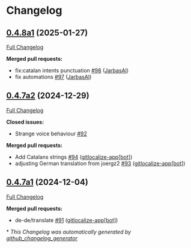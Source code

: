# Changelog

## [0.4.8a1](https://github.com/OpenVoiceOS/ovos-skill-date-time/tree/0.4.8a1) (2025-01-27)

[Full Changelog](https://github.com/OpenVoiceOS/ovos-skill-date-time/compare/0.4.7a2...0.4.8a1)

**Merged pull requests:**

- fix:catalan intents punctuation [\#98](https://github.com/OpenVoiceOS/ovos-skill-date-time/pull/98) ([JarbasAl](https://github.com/JarbasAl))
- fix automations [\#97](https://github.com/OpenVoiceOS/ovos-skill-date-time/pull/97) ([JarbasAl](https://github.com/JarbasAl))

## [0.4.7a2](https://github.com/OpenVoiceOS/ovos-skill-date-time/tree/0.4.7a2) (2024-12-29)

[Full Changelog](https://github.com/OpenVoiceOS/ovos-skill-date-time/compare/0.4.7a1...0.4.7a2)

**Closed issues:**

- Strange voice behaviour [\#92](https://github.com/OpenVoiceOS/ovos-skill-date-time/issues/92)

**Merged pull requests:**

- Add Catalans strings [\#94](https://github.com/OpenVoiceOS/ovos-skill-date-time/pull/94) ([gitlocalize-app[bot]](https://github.com/apps/gitlocalize-app))
- adjusting German translation from joergz2 [\#93](https://github.com/OpenVoiceOS/ovos-skill-date-time/pull/93) ([gitlocalize-app[bot]](https://github.com/apps/gitlocalize-app))

## [0.4.7a1](https://github.com/OpenVoiceOS/ovos-skill-date-time/tree/0.4.7a1) (2024-12-04)

[Full Changelog](https://github.com/OpenVoiceOS/ovos-skill-date-time/compare/0.4.6...0.4.7a1)

**Merged pull requests:**

- de-de/translate [\#91](https://github.com/OpenVoiceOS/ovos-skill-date-time/pull/91) ([gitlocalize-app[bot]](https://github.com/apps/gitlocalize-app))



\* *This Changelog was automatically generated by [github_changelog_generator](https://github.com/github-changelog-generator/github-changelog-generator)*
